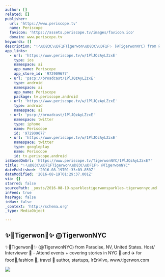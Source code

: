 ```yaml
---
author: []
related: []
publisher:
  url: 'https://www.periscope.tv'
  name: Periscope
  favicon: 'https://assets.periscope.tv/images/favicon.ico'
  domain: www.periscope.tv
keywords: []
description: "✨\uD83C\uDF1FTigerwon\uD83C\uDF1F✨ (@TigerwonNYC) from Paradise, NV, United States. Host/ Interviewer \uD83C\uDFA5 - Attend events + covering stories in NYC \uD83D\uDDFD and ✈️ for food\uD83C\uDF5D,fashion \uD83D\uDC57, travel \uD83D\uDE80 author, startups, IrEnVivo, www.tigerwon.com"
app_links:
  - url: 'https://www.periscope.tv/w/1PlJQzAyLZzxE'
    type: ios
    namespace: ai
    app_name: Periscope
    app_store_id: '972909677'
  - url: 'pscp://broadcast/1PlJQzAyLZzxE'
    type: android
    namespace: ai
    app_name: Periscope
    package: tv.periscope.android
  - url: 'https://www.periscope.tv/w/1PlJQzAyLZzxE'
    type: android
    namespace: ai
  - url: 'pscp://broadcast/1PlJQzAyLZzxE'
    namespace: twitter
    type: iphone
    name: Periscope
    id: '972909677'
  - url: 'https://www.periscope.tv/w/1PlJQzAyLZzxE'
    namespace: twitter
    type: googleplay
    name: Periscope
    id: tv.periscope.android
isBasedOnUrl: 'https://www.periscope.tv/TigerwonNYC/1PlJQzAyLZzxE?'
title: "✨\uD83C\uDF1FTigerwon\uD83C\uDF1F✨ @TigerwonNYC"
datePublished: '2016-08-19T01:33:03.850Z'
dateModified: '2016-08-19T01:29:37.001Z'
via: {}
starred: false
sourcePath: _posts/2016-08-19-sparklestigerwonsparkles-tigerwonnyc.md
inFeed: true
hasPage: false
inNav: false
_context: 'http://schema.org'
_type: MediaObject

---
```

<article style=""><h1>✨Tigerwon✨ @TigerwonNYC</h1><p>✨Tigerwon✨ (@TigerwonNYC) from Paradise, NV, United States. Host/ Interviewer  - Attend events + covering stories in NYC  and ✈️ for food,fashion , travel  author, startups, IrEnVivo, www.tigerwon.com</p><img src="https://tn.periscope.tv/yz31RfKPENTxKrE1dBr5rk3JfxjwjnxvO881w6VayTdCLpPU8ZAGEDEROx84lAWzvC1-2S-AmOJBjJD-PYheFg==/chunk_50.jpg?Expires=1785347772&amp;Signature=cjtt~1LDGziMfbBp9YKl5Ui9ujPH23SH3dQOv0IgDm8DzfTPI20I2q1oweDPdJOTHg2R5ksAhwH9i1lryNtX0DgTtybk7ZoFL0pPSPcgmwjNWSXAbvD5nJRoYqddpeZN5hYO6dQNae4aP70ycPyrBARKCv1huUM9OuFHBPBD4Aj4oImJJ1BL8lJmcD0wyUB6i-4W3mQwxTHNNlgg1gsYU8YxOmzJm9N6SXf4fOBpMOKZyIwcuLhfl9neOlR1aakVQb0xMWgaTHY-heWKlqFhmNwQhYj3fmjJxg4NoLnUstevLOCmczCrF3AoUE2BcqUlMzasJFOVCw82X8pvI1KRsQ__&amp;Key-Pair-Id=APKAIHCXHHQVRTVSFRWQ" /></article>